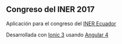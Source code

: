 ## Congreso del INER 2017

Aplicación para el congreso del [INER Ecuador](http://www.iner.gob.ec/)

Desarrollada con [Ionic 3](https://github.com/ionic-team) usando [Angular 4](https://github.com/angular)